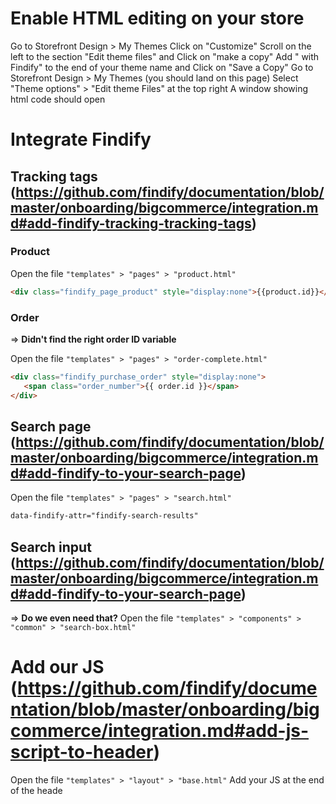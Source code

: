 # Enable HTML editing on your store
Go to Storefront Design > My Themes
Click on "Customize"
Scroll on the left to the section "Edit theme files" and Click on "make a copy"
Add " with Findify" to the end of your theme name and Click on "Save a Copy"
Go to Storefront Design > My Themes (you should land on this page)
Select "Theme options" > "Edit theme Files" at the top right
A window showing html code should open

# Integrate Findify
## Tracking tags (https://github.com/findify/documentation/blob/master/onboarding/bigcommerce/integration.md#add-findify-tracking-tracking-tags)

### Product
Open the file `"templates" > "pages" > "product.html"`

```html
<div class="findify_page_product" style="display:none">{{product.id}}</div>
```

### Order
=> **Didn't find the right order ID variable**

Open the file `"templates" > "pages" > "order-complete.html"`
```html
<div class="findify_purchase_order" style="display:none">
   <span class="order_number">{{ order.id }}</span>
</div>
```
## Search page (https://github.com/findify/documentation/blob/master/onboarding/bigcommerce/integration.md#add-findify-to-your-search-page)

Open the file `"templates" > "pages" > "search.html"`
```html
data-findify-attr="findify-search-results"
```
## Search input (https://github.com/findify/documentation/blob/master/onboarding/bigcommerce/integration.md#add-findify-to-your-search-page)
=> **Do we even need that?**
Open the file `"templates" > "components" > "common" > "search-box.html"`

# Add our JS (https://github.com/findify/documentation/blob/master/onboarding/bigcommerce/integration.md#add-js-script-to-header)
Open the file `"templates" > "layout" > "base.html"`
Add your JS at the end of the heade
